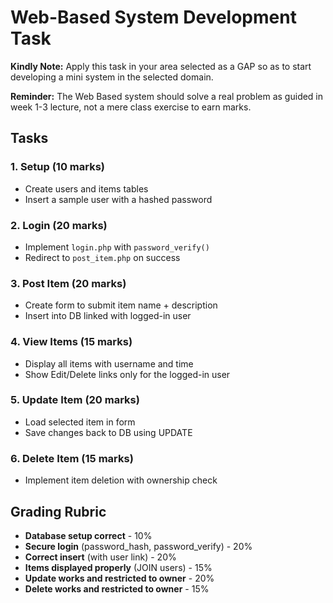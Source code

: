 # Web-Based System Development Task

**Kindly Note:** Apply this task in your area selected as a GAP so as to start developing a mini system in the selected domain.

**Reminder:** The Web Based system should solve a real problem as guided in week 1-3 lecture, not a mere class exercise to earn marks.

## Tasks

### 1. Setup (10 marks)
- Create users and items tables
- Insert a sample user with a hashed password

### 2. Login (20 marks)
- Implement `login.php` with `password_verify()`
- Redirect to `post_item.php` on success

### 3. Post Item (20 marks)
- Create form to submit item name + description
- Insert into DB linked with logged-in user

### 4. View Items (15 marks)
- Display all items with username and time
- Show Edit/Delete links only for the logged-in user

### 5. Update Item (20 marks)
- Load selected item in form
- Save changes back to DB using UPDATE

### 6. Delete Item (15 marks)
- Implement item deletion with ownership check

## Grading Rubric

- **Database setup correct** - 10%
- **Secure login** (password_hash, password_verify) - 20%
- **Correct insert** (with user link) - 20%
- **Items displayed properly** (JOIN users) - 15%
- **Update works and restricted to owner** - 20%
- **Delete works and restricted to owner** - 15%